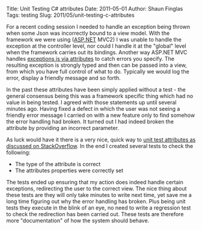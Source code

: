 Title: Unit Testing C# attributes
Date: 2011-05-01
Author: Shaun Finglas
Tags: testing
Slug: 2011/05/unit-testing-c-attributes

For a recent coding session I needed to handle an exception being thrown
when some Json was incorrectly bound to a view model. With the framework
we were using ([ASP.NET](http://www.asp.net/mvc "ASP.NET MVC2") MVC2) I
was unable to handle the exception at the controller level, nor could I
handle it at the "global" level when the framework carries out its
bindings. Another way ASP.NET MVC handles [exceptions is via
attributes](http://msdn.microsoft.com/en-us/library/system.web.mvc.handleerrorattribute.aspx)
to catch errors you specify. The resulting exception is strongly typed
and then can be passed into a view, from which you have full control of
what to do. Typically we would log the error, display a friendly message
and so forth.

In the past these attributes have been simply applied without a test -
the general consensus being this was a framework specific thing which
had no value in being tested. I agreed with those statements up until
several minutes ago. Having fixed a defect in which the user was not
seeing a friendly error message I carried on with a new feature only to
find somehow the error handling had broken. It turned out I had indeed
broken the attribute by providing an incorrect parameter.

As luck would have it there is a very nice, quick way to [unit test
attributes as discussed on
StackOverflow](http://stackoverflow.com/questions/2007434/how-to-nunit-test-for-a-methods-attribute-existance).
In the end I created several tests to check the following:

-   The type of the attribute is correct
-   The attributes properties were correctly set

The tests ended up ensuring that my action does indeed handle certain
exceptions, redirecting the user to the correct view. The nice thing
about these tests are they will only take minutes to write next time,
yet save me a long time figuring out why the error handling has broken.
Plus being unit tests they execute in the blink of an eye, no need to
write a regression test to check the redirection has been carried out.
These tests are therefore more "documentation" of how the system should
behave.